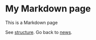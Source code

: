 # My Markdown page

This is a Markdown page

See [structure](/structure).
Go back to [news](/news).
